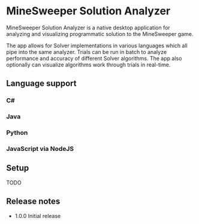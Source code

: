 # MineSweeper Solution Analyzer

MineSweeper Solution Analyzer is a native desktop application for analyzing and visualizing programmatic solution to the MineSweeper game.

The app allows for Solver implementations in various languages which all pipe into the same analyzer. Trials can be run in batch to analyze performance and accuracy of different Solver algorithms. The app also optionally can visualize algorithms work through trials in real-time.

## Language support

### C#

### Java

### Python

### JavaScript via NodeJS

## Setup

TODO

## Release notes
- 1.0.0 Initial release